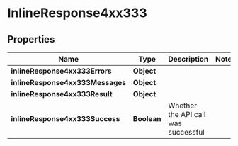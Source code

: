 # InlineResponse4xx333

## Properties
Name | Type | Description | Notes
------------ | ------------- | ------------- | -------------
**inlineResponse4xx333Errors** | **Object** |  | 
**inlineResponse4xx333Messages** | **Object** |  | 
**inlineResponse4xx333Result** | **Object** |  | 
**inlineResponse4xx333Success** | **Boolean** | Whether the API call was successful | 
